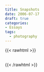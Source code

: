 ```yaml
---
title: Snapshots
date: 2006-07-17
draft: true
categories:
- Essays
tags:
  - photography
---
```


{{< rawhtml >}}

<div class="grid grid-cols-2 gap-4">
  <img
    src="https://res.cloudinary.com/dbi2zounq/image/upload/h_300/v1714045184/2006-07-17_05_yxlhhh.jpg"
    alt=""
  />
  <img
    src="https://res.cloudinary.com/dbi2zounq/image/upload/h_300/v1714045184/2006-07-17_02_hzvyfy.jpg"
    alt=""
  />
</div>
{{< /rawhtml >}}
